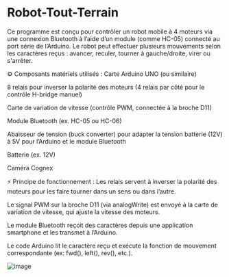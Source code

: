 # Robot-Tout-Terrain
Ce programme est conçu pour contrôler un robot mobile à 4 moteurs via une connexion Bluetooth à l’aide d’un module (comme HC-05) connecté au port série de l’Arduino. Le robot peut effectuer plusieurs mouvements selon les caractères reçus : avancer, reculer, tourner à gauche/droite, virer ou s'arrêter.

⚙️ Composants matériels utilisés :
Carte Arduino UNO (ou similaire)

8 relais pour inverser la polarité des moteurs (4 relais par côté pour le contrôle H-bridge manuel)

Carte de variation de vitesse (contrôle PWM, connectée à la broche D11)

Module Bluetooth (ex. HC-05 ou HC-06)

Abaisseur de tension (buck converter) pour adapter la tension batterie (12V) à 5V pour l’Arduino et le module Bluetooth

Batterie (ex. 12V)

Caméra Cognex

⚡ Principe de fonctionnement :
Les relais servent à inverser la polarité des moteurs pour les faire tourner dans un sens ou dans l’autre.

Le signal PWM sur la broche D11 (via analogWrite) est envoyé à la carte de variation de vitesse, qui ajuste la vitesse des moteurs.

Le module Bluetooth reçoit des caractères depuis une application smartphone et les transmet à l’Arduino.

Le code Arduino lit le caractère reçu et exécute la fonction de mouvement correspondante (ex: fwd(), left(), rev(), etc.).


![image](https://github.com/user-attachments/assets/94d1632f-f6cb-4afd-813a-df71025fc6b5)
